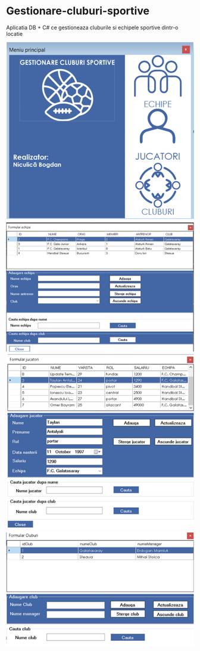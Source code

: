 # Gestionare-cluburi-sportive
Aplicatia DB + C# ce gestioneaza cluburile si echipele sportive dintr-o locatie

![img_1](Readme-Images/img_1.bmp)
![img_2](Readme-Images/img_2.bmp)
![img_3](Readme-Images/img_3.bmp)
![img_4](Readme-Images/img_4.bmp)

